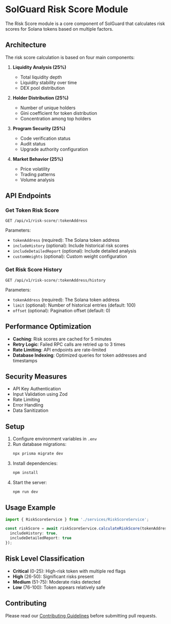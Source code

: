 # SolGuard Risk Score Module

The Risk Score module is a core component of SolGuard that calculates risk scores for Solana tokens based on multiple factors.

## Architecture

The risk score calculation is based on four main components:

1. **Liquidity Analysis (25%)**
   - Total liquidity depth
   - Liquidity stability over time
   - DEX pool distribution

2. **Holder Distribution (25%)**
   - Number of unique holders
   - Gini coefficient for token distribution
   - Concentration among top holders

3. **Program Security (25%)**
   - Code verification status
   - Audit status
   - Upgrade authority configuration

4. **Market Behavior (25%)**
   - Price volatility
   - Trading patterns
   - Volume analysis

## API Endpoints

### Get Token Risk Score
```http
GET /api/v1/risk-score/:tokenAddress
```

Parameters:
- `tokenAddress` (required): The Solana token address
- `includeHistory` (optional): Include historical risk scores
- `includeDetailedReport` (optional): Include detailed analysis
- `customWeights` (optional): Custom weight configuration

### Get Risk Score History
```http
GET /api/v1/risk-score/:tokenAddress/history
```

Parameters:
- `tokenAddress` (required): The Solana token address
- `limit` (optional): Number of historical entries (default: 100)
- `offset` (optional): Pagination offset (default: 0)

## Performance Optimization

- **Caching**: Risk scores are cached for 5 minutes
- **Retry Logic**: Failed RPC calls are retried up to 3 times
- **Rate Limiting**: API endpoints are rate-limited
- **Database Indexing**: Optimized queries for token addresses and timestamps

## Security Measures

- API Key Authentication
- Input Validation using Zod
- Rate Limiting
- Error Handling
- Data Sanitization

## Setup

1. Configure environment variables in `.env`
2. Run database migrations:
   ```bash
   npx prisma migrate dev
   ```
3. Install dependencies:
   ```bash
   npm install
   ```
4. Start the server:
   ```bash
   npm run dev
   ```

## Usage Example

```typescript
import { RiskScoreService } from './services/RiskScoreService';

const riskScore = await riskScoreService.calculateRiskScore(tokenAddress, {
  includeHistory: true,
  includeDetailedReport: true
});
```

## Risk Level Classification

- **Critical** (0-25): High-risk token with multiple red flags
- **High** (26-50): Significant risks present
- **Medium** (51-75): Moderate risks detected
- **Low** (76-100): Token appears relatively safe

## Contributing

Please read our [Contributing Guidelines](CONTRIBUTING.md) before submitting pull requests.
